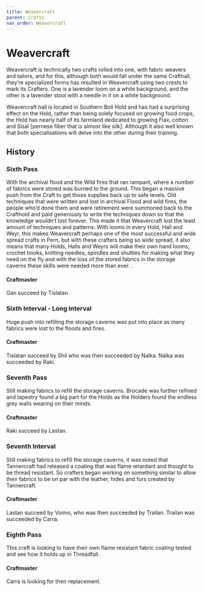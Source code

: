 ```yaml
---
title: Weavercraft
parent: Crafts
nav_order: Weavercraft
---
```


# Weavercraft

Weavercraft is technically two crafts rolled into one, with fabric weavers and tailors, and for this, although both would fall under the same Crafthall, they’re specialized forms has resulted in Weavercraft using two crests to mark its Crafters. One is a lavender loom on a white background, and the other is a lavender stool with a needle in it on a white background. 

Weavercraft hall is located in Southern Boll Hold and has had a surprising effect on the Hold, rather than being solely focused on growing food crops, the Hold has nearly half of its farmland dedicated to growing Flax, cotton and Sisal \[pernese fiber that is almost like silk\]. Although it also well known that both specialisations will delve into the other during their training. 

## History

### Sixth Pass

With the archival flood and the Wild fires that ran rampant, where a number of fabrics were stored was burned to the ground. This began a massive push from the Craft to get those supplies back up to safe levels. Old techniques that were written and lost in archival Flood and wild fires, the people who’d done them and were retirement were summoned back to the Crafthold and paid generously to write the techniques down so that the knowledge wouldn’t lost forever. This made it that Weavercraft lost the least amount of techniques and patterns. With looms in every Hold, Hall and Weyr, this makes Weavercraft perhaps one of the most successful and wide spread crafts in Pern, but with these crafters being so wide spread, it also means that many Holds, Halls and Weyrs will make their own hand looms, crochet hooks, knitting needles, spindles and shuttles for making what they need on the fly and with the loss of the stored fabrics in the storage caverns these skills were needed more than ever. . 

#### Craftmaster

Gan succeed by Tislatan

### Sixth Interval - Long Interval

Huge push into refilling the storage caverns was put into place as many fabrics were lost to the floods and fires. 

#### Craftmaster

Tislatan succeed by Shil who was then succeeded by Nalka. Nalka was succeeded by Raki. 

### Seventh Pass

Still making fabrics to refill the storage caverns. Brocade was further refined and tapestry found a big part for the Holds as the Holders found the endless grey walls wearing on their minds. 

#### Craftmaster

Raki succeed by Lastan.

### Seventh Interval

Still making fabrics to refill the storage caverns, it was noted that Tannercraft had released a coating that was flame retardant and thought to be thread resistant. So crafters began working on something similar to allow their fabrics to be on par with the leather, hides and furs created by Tannercraft. 

#### Craftmaster

Lastan succeed by Voimo, who was then succeeded by Trailan. Trailan was succeeded by Carra.

### Eighth Pass

This craft is looking to have their own flame resistant fabric coating tested and see how it holds up in Threadfall. 

#### Craftmaster

Carra is looking for their replacement. 

 